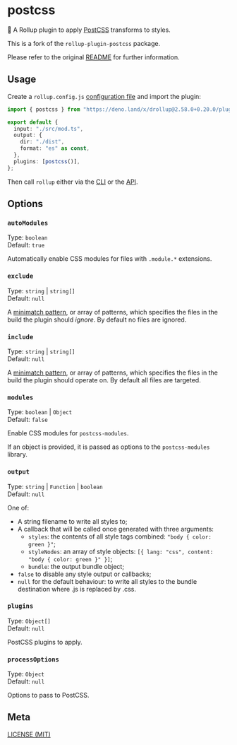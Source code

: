 # postcss

🍣 A Rollup plugin to apply [PostCSS](https://github.com/postcss/postcss)
transforms to styles.

This is a fork of the `rollup-plugin-postcss` package.

Please refer to the original
[README](https://github.com/egoist/rollup-plugin-postcss) for further
information.

## Usage

Create a `rollup.config.js`
[configuration file](https://www.rollupjs.org/guide/en/#configuration-files) and
import the plugin:

```ts
import { postcss } from "https://deno.land/x/drollup@2.58.0+0.20.0/plugins/postcss/mod.ts";

export default {
  input: "./src/mod.ts",
  output: {
    dir: "./dist",
    format: "es" as const,
  },
  plugins: [postcss()],
};
```

Then call `rollup` either via the
[CLI](https://www.rollupjs.org/guide/en/#command-line-reference) or the
[API](https://www.rollupjs.org/guide/en/#javascript-api).

## Options

### `autoModules`

Type: `boolean`<br> Default: `true`

Automatically enable CSS modules for files with `.module.*` extensions.

### `exclude`

Type: `string` | `string[]`<br> Default: `null`

A [minimatch pattern](https://github.com/isaacs/minimatch), or array of
patterns, which specifies the files in the build the plugin should _ignore_. By
default no files are ignored.

### `include`

Type: `string` | `string[]`<br> Default: `null`

A [minimatch pattern](https://github.com/isaacs/minimatch), or array of
patterns, which specifies the files in the build the plugin should operate on.
By default all files are targeted.

### `modules`

Type: `boolean` | `Object`<br> Default: `false`

Enable CSS modules for `postcss-modules`.

If an object is provided, it is passed as options to the `postcss-modules`
library.

### `output`

Type: `string` | `Function` | `boolean`<br> Default: `null`

One of:

- A string filename to write all styles to;
- A callback that will be called once generated with three arguments:
  - `styles`: the contents of all style tags combined:
    `"body { color: green }"`;
  - `styleNodes`: an array of style objects:
    `[{ lang: "css", content: "body { color: green }" }]`;
  - `bundle`: the output bundle object;
- `false` to disable any style output or callbacks;
- `null` for the default behaviour: to write all styles to the bundle
  destination where .js is replaced by .css.

### `plugins`

Type: `Object[]`<br> Default: `null`

PostCSS plugins to apply.

### `processOptions`

Type: `Object`<br> Default: `null`

Options to pass to PostCSS.

## Meta

[LICENSE (MIT)](./LICENSE.md)
